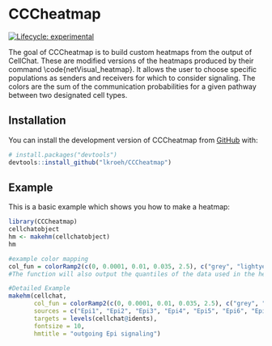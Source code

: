 
# CCCheatmap

<!-- badges: start -->
[![Lifecycle: experimental](https://img.shields.io/badge/lifecycle-experimental-orange.svg)](https://lifecycle.r-lib.org/articles/stages.html#experimental)
<!-- badges: end -->

The goal of CCCheatmap is to build custom heatmaps from the output of CellChat.
These are modified versions of the heatmaps produced by their command \code{netVisual_heatmap}.
It allows the user to choose specific populations as senders and receivers for
which to consider signaling.
The colors are the sum of the communication probabilities for a given pathway 
between two designated cell types.


## Installation

You can install the development version of CCCheatmap from [GitHub](https://github.com/) with:

``` r
# install.packages("devtools")
devtools::install_github("lkroeh/CCCheatmap")
```

## Example

This is a basic example which shows you how to make a heatmap:

``` r
library(CCCheatmap)
cellchatobject
hm <- makehm(cellchatobject)
hm

#example color mapping
col_fun = colorRamp2(c(0, 0.0001, 0.01, 0.035, 2.5), c("grey", "lightyellow", "lightblue1","lightblue2", "blue"))
#The function will also output the quantiles of the data used in the heatmap, which will help you map the colors

#Detailed Example
makehm(cellchat,
       col_fun = colorRamp2(c(0, 0.0001, 0.01, 0.035, 2.5), c("grey", "lightyellow", "lightblue1","lightblue2", "blue")),
       sources = c("Epi1", "Epi2", "Epi3", "Epi4", "Epi5", "Epi6", "Epi7"),
       targets = levels(cellchat@idents),
       fontsize = 10,
       hmtitle = "outgoing Epi signaling")
```

